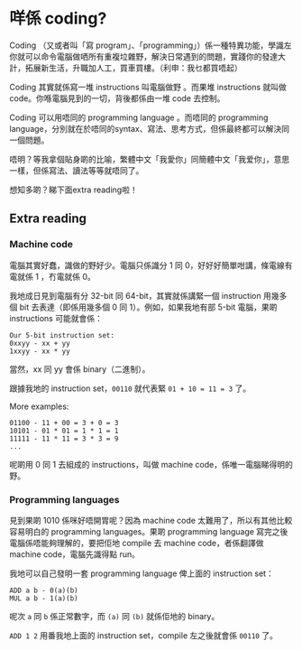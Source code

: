 # 咩係 coding?
Coding （又或者叫「寫 program」、「programming」）係一種特異功能，學識左你就可以命令電腦做哂所有重複垃雜野，解決日常遇到的問題，實踐你的發達大計，拓展新生活，升職加人工，買車買樓。（利申：我乜都買唔起）

Coding 其實就係寫一堆 instructions 叫電腦做野 。而果堆 instructions 就叫做 code。你喺電腦見到的一切，背後都係由一堆 code 去控制。

Coding 可以用唔同的 programming language 。而唔同的 programming language，分別就在於唔同的syntax、寫法、思考方式，但係最終都可以解決同一個問題。

唔明？等我拿個貼身啲的比喻，繁體中文「我愛你」同簡體中文「我爱你」，意思一樣，但係寫法、讀法等等就唔同了。

想知多啲？睇下面extra reading啦！

## Extra reading

### Machine code
電腦其實好蠢，識做的野好少。電腦只係識分 1 同 0，好好好簡單咁講，條電線有電就係 1 ，冇電就係 0。

我地成日見到電腦有分 32-bit 同 64-bit，其實就係講緊一個 instruction 用幾多個 bit 去表達（即係用幾多個 0 同 1）。例如，如果我地有部 5-bit 電腦，果啲 instructions 可能就會係：
```
Our 5-bit instruction set:
0xxyy - xx + yy
1xxyy - xx * yy
```

當然，xx 同 yy 會係 binary（二進制）。

跟據我地的 instruction set，`00110` 就代表緊 `01 + 10 = 11 = 3` 了。

More examples:
```
01100 - 11 + 00 = 3 + 0 = 3
10101 - 01 * 01 = 1 * 1 = 1
11111 - 11 * 11 = 3 * 3 = 9
...
```

呢啲用 0 同 1 去組成的 instructions，叫做 machine code，係唯一電腦睇得明的野。

### Programming languages
見到果啲 1010 係咪好唔開胃呢？因為 machine code 太難用了，所以有其他比較容易明白的 programming languages。果啲 programming language 寫完之後電腦係唔能夠理解的，要把佢地 compile 去 machine code，者係翻譯做 machine code，電腦先識得點 run。

我地可以自己發明一套 programming language 俾上面的 instruction set：
```
ADD a b - 0(a)(b)
MUL a b - 1(a)(b)
```
呢次 `a` 同 `b` 係正常數字，而 `(a)` 同 `(b)` 就係佢地的 binary。

`ADD 1 2` 用番我地上面的 instruction set，compile 左之後就會係 `00110` 了。
